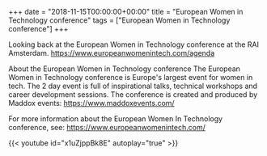 +++
date = "2018-11-15T00:00:00+00:00"
title = "European Women in Technology conference"
tags = ["European Women in Technology conference"]
+++


Looking back at the European Women in Technology conference at the RAI Amsterdam. 
https://www.europeanwomenintech.com/agenda

About the European Women in Technology conference
The European Women in Technology conference is Europe's largest event for women in tech. The 2 day event is full of inspirational talks, technical workshops and career development sessions.
The conference is created and produced by Maddox events: https://www.maddoxevents.com/

For more information about the European Women In Technology conference, see: https://www.europeanwomenintech.com/


{{< youtube id="x1uZjppBk8E" autoplay="true" >}}
